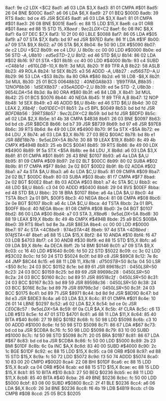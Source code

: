 8acf: 9e c2        LDX    <$C2
8ad1: a6 03        LDA    $3,X
8ad3: 81 01        CMPA   #$01
8ad5: 26 04        BNE    $000C
8ad7: a6 06        LDA    $6,X
8ad9: 27 01        BEQ    $000D
8adb: 39           RTS
8adc: bd ce 45     JSR    $CE45
8adf: a6 03        LDA    $3,X
8ae1: 81 01        CMPA   #$01
8ae3: 26 08        BNE    $001E
8ae5: ec 88 15     LDD    $15,X
8ae8: ca 01        ORB    #$01
8aea: ed 88 15     STD    $15,X
8aed: 9e c2        LDX    <$C2
8aef: 6c 08        INC    $8,X
8af1: 6a 07        DEC    $7,X
8af3: 10 2f 00 60  LBLE   $0088
8af7: 86 05        LDA    #$05
8af9: a7 07        STA    $7,X
8afb: bd 97 ed     JSR    $97ED
8afe: 86 1f        LDA    #$1F
8b00: a7 09        STA    $9,X
8b02: a7 06        STA    $6,X
8b04: 8e 50 90     LDX    #$5090
8b07: de c2        LDU    <$C2
8b09: ee c4        LDU    ,U
8b0b: cc 00 00     LDD    #$0000
8b0e: ed 56        STD    -$A,U
8b10: ed 5e        STD    -$2,U
8b12: ed 46        STD    $6,U
8b14: 86 02        LDA    #$02
8b16: 97 01        STA    <$01
8b18: cc 40 00     LDD    #$4000
8b1b: 93 c4        SUBD   <$C4
8b1d: e6 10        LDB    -$10,X
8b1f: 3d           MUL
8b20: 1f 89        TFR    A,B
8b22: 58           ASLB
8b23: 49           ROLA
8b24: 1d           SEX
8b25: e3 56        ADDD   -$A,U
8b27: ed 56        STD    -$A,U
8b29: 96 53        LDA    <$53
8b2b: 8a 80        ORA    #$80
8b2d: e6 18        LDB    -$8,X
8b2f: 3d           MUL
8b30: 25 01        BCS    $0064
8b32: 40           NEGA
8b33: 1f 89        TFR    A,B
8b35: 12           NOP
8b36: 1d           SEX
8b37: e3 5e        ADDD   -$2,U
8b39: ed 5e        STD    -$2,U
8b3b: 96 54        LDA    <$54
8b3d: 8a 80        ORA    #$80
8b3f: e6 84        LDB    ,X
8b41: 3d           MUL
8b42: 25 01        BCS    $0076
8b44: 40           NEGA
8b45: 1f 89        TFR    A,B
8b47: 12           NOP
8b48: 1d           SEX
8b49: e3 46        ADDD   $6,U
8b4b: ed 46        STD    $6,U
8b4d: 30 02        LEAX   $2,X
8b4f: 0a 01        DEC    <$01
8b51: 2a c5        BPL    $0049
8b53: bd bd fd     JSR    $BDFD
8b56: 39           RTS
8b57: 9e c2        LDX    <$C2
8b59: bd bd fd     JSR    $BDFD
8b5c: a6 02        LDA    $2,X
8b5e: b1 4b 38     CMPA   $4B38
8b61: 26 03        BNE    $0097
8b63: bd bd cb     JSR    $BDCB
8b66: bd b7 39     JSR    $B739
8b69: bd 97 e8     JSR    $97E8
8b6c: 39           RTS
8b6d: 8e 49 00     LDX    #$4900
8b70: 9f 5a        STX    <$5A
8b72: ee 84        LDU    ,X
8b74: a6 03        LDA    $3,X
8b76: 27 03        BEQ    $00AC
8b78: bd 8b e1     JSR    $8BE1
8b7b: 9e 5a        LDX    <$5A
8b7d: 30 88 19     LEAX   $19,X
8b80: 8c 49 4b     CMPX   #$494B
8b83: 25 eb        BCS    $00A1
8b85: 39           RTS
8b86: 8e 49 00     LDX    #$4900
8b89: 9f 5a        STX    <$5A
8b8b: ee 84        LDU    ,X
8b8d: a6 03        LDA    $3,X
8b8f: 81 01        CMPA   #$01
8b91: 26 43        BNE    $0107
8b93: a6 4a        LDA    $A,U
8b95: 81 09        CMPA   #$09
8b97: 2d 02        BLT    $00CC
8b99: 80 02        SUBA   #$02
8b9b: 81 f7        CMPA   #$F7
8b9d: 2e 02        BGT    $00D2
8b9f: 8b 02        ADDA   #$02
8ba1: a7 4a        STA    $A,U
8ba3: a6 4c        LDA    $C,U
8ba5: 81 09        CMPA   #$09
8ba7: 2d 02        BLT    $00DC
8ba9: 80 03        SUBA   #$03
8bab: 81 f7        CMPA   #$F7
8bad: 2e 02        BGT    $00E2
8baf: 8b 03        ADDA   #$03
8bb1: a7 4c        STA    $C,U
8bb3: ec 48        LDD    $8,U
8bb5: c3 04 00     ADDD   #$0400
8bb8: 29 04        BVS    $00EF
8bba: ed 48        STD    $8,U
8bbc: 20 18        BRA    $0107
8bbe: a6 4a        LDA    $A,U
8bc0: 4d           TSTA
8bc1: 2a 01        BPL    $00F5
8bc3: 40           NEGA
8bc4: 81 08        CMPA   #$08
8bc6: 2e 0e        BGT    $0107
8bc8: a6 4c        LDA    $C,U
8bca: 4d           TSTA
8bcb: 2a 01        BPL    $00FF
8bcd: 40           NEGA
8bce: 81 08        CMPA   #$08
8bd0: 2e 04        BGT    $0107
8bd2: 86 00        LDA    #$00
8bd4: a7 03        STA    $3,X
8bd6: 9e 5a        LDX    <$5A
8bd8: 30 88 19     LEAX   $19,X
8bdb: 8c 49 4b     CMPX   #$494B
8bde: 25 a9        BCS    $00BA
8be0: 39           RTS
8be1: bd 8e 3a     JSR    $8E3A
8be4: cc 00 00     LDD    #$0000
8be7: 97 4c        STA    <$4C
8be9: 97 4e        STA    <$4E
8beb: 97 4d        STA    <$4D
8bed: 97 4f        STA    <$4F
8bef: a6 88 15     LDA    $15,X
8bf2: 84 10        ANDA   #$10
8bf4: f6 47 03     LDB    $4703
8bf7: c4 30        ANDB   #$30
8bf9: ed 88 15     STD    $15,X
8bfc: a6 09        LDA    $9,X
8bfe: 4a           DECA
8bff: 2b 14        BMI    $0146
8c01: a7 09        STA    $9,X
8c03: cc 16 40     LDD    #$1640
8c06: fd 50 22     STD    $5022
8c09: cc 3c 02     LDD    #$3C02
8c0c: fd 50 24     STD    $5024
8c0f: bd 89 c8     JSR    $89C8
8c12: 7e 8c 44     JMP    $8C44
8c15: e6 88 11     LDB    $11,X
8c18: d7 50        STB    <$50
8c1a: 04 50        LSR    <$50
8c1c: 24 03        BCC    $0152
8c1e: bd 89 61     JSR    $8961
8c21: 04 50        LSR    <$50
8c23: 24 03        BCC    $0159
8c25: bd 89 69     JSR    $8969
8c28: 04 50        LSR    <$50
8c2a: 24 03        BCC    $0160
8c2c: bd 89 51     JSR    $8951
8c2f: 04 50        LSR    <$50
8c31: 24 03        BCC    $0167
8c33: bd 89 59     JSR    $8959
8c36: 04 50        LSR    <$50
8c38: 24 03        BCC    $016E
8c3a: bd 89 79     JSR    $8979
8c3d: 04 50        LSR    <$50
8c3f: 24 03        BCC    $0175
8c41: bd 89 71     JSR    $8971
8c44: bd 8d 9d     JSR    $8D9D
8c47: bd 8d e3     JSR    $8DE3
8c4a: a6 03        LDA    $3,X
8c4c: 81 01        CMPA   #$01
8c4e: 10 26 01 14  LBNE   $0297
8c52: a6 02        LDA    $2,X
8c54: bd ce 0c     JSR    $CE0C
8c57: 9e 5a        LDX    <$5A
8c59: 6f 0a        CLR    $A,X
8c5b: 4f           CLRA
8c5c: c6 13        LDB    #$13
8c5e: fd 47 01     STD    $4701
8c61: a6 88 11     LDA    $11,X
8c64: 85 40        BITA   #$40
8c66: 27 19        BEQ    $01B2
8c68: fc 50 98     LDD    $5098
8c6b: c3 10 00     ADDD   #$1000
8c6e: fd 50 98     STD    $5098
8c71: 86 67        LDA    #$67
8c73: bd cd ba     JSR    $CDBA
8c76: fc 50 98     LDD    $5098
8c79: 83 10 00     SUBD   #$1000
8c7c: fd 50 98     STD    $5098
8c7f: 20 05        BRA    $01B7
8c81: 86 67        LDA    #$67
8c83: bd cd ba     JSR    $CDBA
8c86: fc 50 00     LDD    $5000
8c89: 2b 23        BMI    $01DF
8c8b: 6c 0a        INC    $A,X
8c8d: 83 40 00     SUBD   #$4000
8c90: 2c 1c        BGE    $01DF
8c92: ec 88 15     LDD    $15,X
8c95: ca 08        ORB    #$08
8c97: ed 88 15     STD    $15,X
8c9a: fc 50 72     LDD    $5072
8c9d: f3 50 74     ADDD   $5074
8ca0: 10 83 00 20  CMPD   #$0020
8ca4: 22 08        BHI    $01DF
8ca6: ec 88 15     LDD    $15,X
8ca9: ca 04        ORB    #$04
8cab: ed 88 15     STD    $15,X
8cae: ec 88 15     LDD    $15,X
8cb1: 85 10        BITA   #$10
8cb3: 27 50        BEQ    $0236
8cb5: ec 88 11     LDD    $11,X
8cb8: 85 40        BITA   #$40
8cba: 26 49        BNE    $0236
8cbc: fc 50 00     LDD    $5000
8cbf: 83 08 00     SUBD   #$0800
8cc2: 2f 41        BLE    $0236
8cc4: a6 06        LDA    $6,X
8cc6: 26 3d        BNE    $0236
8cc8: f6 4b 19     LDB    $4B19
8ccb: c1 0b        CMPB   #$0B
8ccd: 25 05        BCS    $0205

